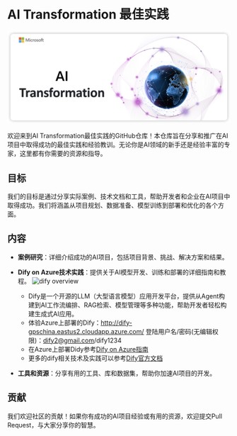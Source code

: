 # AI Transformation 最佳实践
![AI Transformation Banner](./images/banner.png)

欢迎来到AI Transformation最佳实践的GitHub仓库！本仓库旨在分享和推广在AI项目中取得成功的最佳实践和经验教训。无论你是AI领域的新手还是经验丰富的专家，这里都有你需要的资源和指导。

## 目标

我们的目标是通过分享实际案例、技术文档和工具，帮助开发者和企业在AI项目中取得成功。我们将涵盖从项目规划、数据准备、模型训练到部署和优化的各个方面。

## 内容

- **案例研究**：详细介绍成功的AI项目，包括项目背景、挑战、解决方案和结果。
- **Dify on Azure技术实践**：提供关于AI模型开发、训练和部署的详细指南和教程。
  ![dify overview](./images/dify-overview.png)
  - Dify是一个开源的LLM（大型语言模型）应用开发平台，提供从Agent构建到AI工作流编排、RAG检索、模型管理等多种功能，帮助开发者轻松构建生成式AI应用。
  - 体验Azure上部署的Dify：http://dify-gpschina.eastus2.cloudapp.azure.com/ 登陆用户名/密码(无编辑权限)：dify2@gmail.com/dify1234
  - 在Azure上部署Didy参考[Dify on Azure指南](./DifyOnAzure)
  - 更多的dify相关技术及实践可以参考[Dify官方文档](https://docs.dify.ai/v/zh-hans)

- **工具和资源**：分享有用的工具、库和数据集，帮助你加速AI项目的开发。

## 贡献

我们欢迎社区的贡献！如果你有成功的AI项目经验或有用的资源，欢迎提交Pull Request，与大家分享你的智慧。
